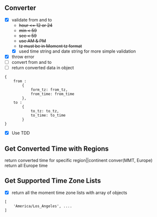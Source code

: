 ## Converter

- [x] validate from and to
  - ~~hour <= 12 or 24~~
  - ~~min < 59~~
  - ~~sec < 59~~
  - ~~use AM & PM~~
  - ~~tz must be in Moment tz format~~
  - [x] used time string and date string for more simple validation
- [x] throw error
- [ ] convert from and to
- [ ] return converted data in object

```
{
    from :
        {
            form_tz: from_tz,
            from_time: from_time
        },
    to :
        {
            to_tz: to_tz,
            to_time: to_time
        }
}
```

- [x] Use TDD

## Get Converted Time with Regions

return converted time for specific region||continent
conver(MMT, Europe) return all Europe time

## Get Supported Time Zone Lists

- [x] return all the moment time zone lists with array of objects

```
[
    'America/Los_Angeles', ....
]

```
